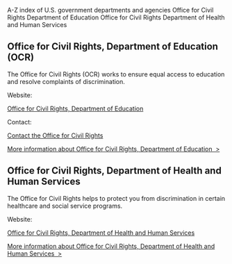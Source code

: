 


A-Z index of U.S. government departments and agencies
Office for Civil Rights Department of Education
Office for Civil Rights Department of Health and Human Services

Office for Civil Rights, Department of Education (OCR)  
------------------------------------------------------  

The Office for Civil Rights (OCR) works to ensure equal access to education and resolve complaints of discrimination.  

Website:  

[Office for Civil Rights, Department of Education](http://www.ed.gov/ocr)  

Contact:  

[Contact the Office for Civil Rights](https://www2.ed.gov/about/contacts/gen/index.html?src=ft#civil)  

[More information about Office for Civil Rights, Department of Education  >](https://www.usa.gov/agencies/office-for-civil-rights-department-of-education)  

Office for Civil Rights, Department of Health and Human Services  
----------------------------------------------------------------  

The Office for Civil Rights helps to protect you from discrimination in certain healthcare and social service programs.  

Website:  

[Office for Civil Rights, Department of Health and Human Services](https://www.hhs.gov/ocr/index.html)  

[More information about Office for Civil Rights, Department of Health and Human Services  >](https://www.usa.gov/agencies/office-for-civil-rights-department-of-health-and-human-services)
